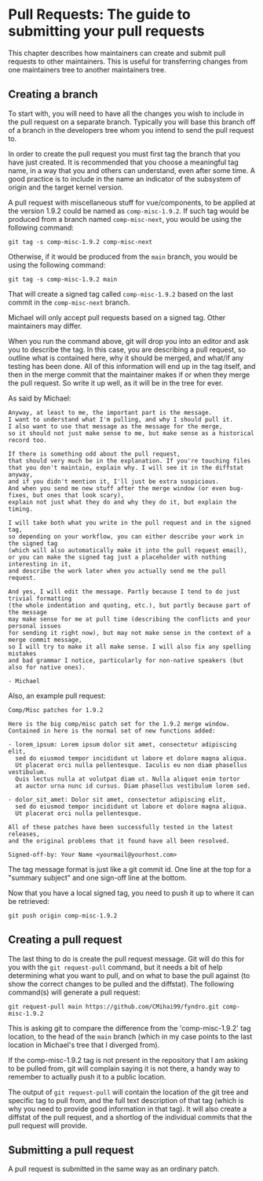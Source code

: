 <!-- SPDX-License-Identifier: MIT -->

# Pull Requests: The guide to submitting your pull requests

This chapter describes how maintainers can create and submit pull requests to other maintainers.
This is useful for transferring changes from one maintainers tree to another maintainers tree.

## Creating a branch

To start with, you will need to have all the changes you wish to include in the
pull request on a separate branch. Typically you will base this branch off of
a branch in the developers tree whom you intend to send the pull request to.

In order to create the pull request you must first tag the branch that you have
just created. It is recommended that you choose a meaningful tag name, in a way that
you and others can understand, even after some time. A good practice is to include
in the name an indicator of the subsystem of origin and the target kernel version.

A pull request with miscellaneous stuff for vue/components, to be applied at the version 1.9.2
could be named as `comp-misc-1.9.2`. If such tag would be produced from a branch
named `comp-misc-next`, you would be using the following command:

```console
git tag -s comp-misc-1.9.2 comp-misc-next
```

Otherwise, if it would be produced from the `main` branch, you would be using the following command:

```console
git tag -s comp-misc-1.9.2 main
```

That will create a signed tag called `comp-misc-1.9.2` based on the last commit in the `comp-misc-next` branch.

Michael will only accept pull requests based on a signed tag. Other maintainers may differ.

When you run the command above, git will drop you into an editor and ask you to describe the tag.
In this case, you are describing a pull request, so outline what is contained here,
why it should be merged, and what/if any testing has been done. All of this information will end up
in the tag itself, and then in the merge commit that the maintainer makes if or when
they merge the pull request. So write it up well, as it will be in the tree for ever.

As said by Michael:

```console
Anyway, at least to me, the important part is the message.
I want to understand what I'm pulling, and why I should pull it.
I also want to use that message as the message for the merge,
so it should not just make sense to me, but make sense as a historical record too.

If there is something odd about the pull request,
that should very much be in the explanation. If you're touching files
that you don't maintain, explain why. I will see it in the diffstat anyway,
and if you didn't mention it, I'll just be extra suspicious.
And when you send me new stuff after the merge window (or even bug-fixes, but ones that look scary),
explain not just what they do and why they do it, but explain the timing.

I will take both what you write in the pull request and in the signed tag,
so depending on your workflow, you can either describe your work in the signed tag
(which will also automatically make it into the pull request email),
or you can make the signed tag just a placeholder with nothing interesting in it,
and describe the work later when you actually send me the pull request.

And yes, I will edit the message. Partly because I tend to do just trivial formatting
(the whole indentation and quoting, etc.), but partly because part of the message
may make sense for me at pull time (describing the conflicts and your personal issues
for sending it right now), but may not make sense in the context of a merge commit message,
so I will try to make it all make sense. I will also fix any spelling mistakes
and bad grammar I notice, particularly for non-native speakers (but also for native ones).

- Michael
```

Also, an example pull request:

```console
Comp/Misc patches for 1.9.2

Here is the big comp/misc patch set for the 1.9.2 merge window.
Contained in here is the normal set of new functions added:

- lorem_ipsum: Lorem ipsum dolor sit amet, consectetur adipiscing elit,
  sed do eiusmod tempor incididunt ut labore et dolore magna aliqua.
  Ut placerat orci nulla pellentesque. Iaculis eu non diam phasellus vestibulum.
  Quis lectus nulla at volutpat diam ut. Nulla aliquet enim tortor
  at auctor urna nunc id cursus. Diam phasellus vestibulum lorem sed.

- dolor_sit_amet: Dolor sit amet, consectetur adipiscing elit,
  sed do eiusmod tempor incididunt ut labore et dolore magna aliqua.
  Ut placerat orci nulla pellentesque.

All of these patches have been successfully tested in the latest releases,
and the original problems that it found have all been resolved.

Signed-off-by: Your Name <yourmail@yourhost.com>
```

The tag message format is just like a git commit id. One line at the top
for a "summary subject" and one sign-off line at the bottom.

Now that you have a local signed tag, you need to push it up to where it can be retrieved:

```console
git push origin comp-misc-1.9.2
```

## Creating a pull request

The last thing to do is create the pull request message. Git will do this for you with
the `git request-pull` command, but it needs a bit of help determining what you want to pull,
and on what to base the pull against (to show the correct changes to be pulled and the diffstat).
The following command(s) will generate a pull request:

```console
git request-pull main https://github.com/CMihai99/fyndro.git comp-misc-1.9.2
```

This is asking git to compare the difference from the 'comp-misc-1.9.2' tag location, to the head
of the `main` branch (which in my case points to the last location in Michael's tree that I diverged from).

If the comp-misc-1.9.2 tag is not present in the repository that I am asking to be pulled from,
git will complain saying it is not there, a handy way to remember to actually push it to a public location.

The output of `git request-pull` will contain the location of the git tree
and specific tag to pull from, and the full text description of that tag
(which is why you need to provide good information in that tag).
It will also create a diffstat of the pull request, and a shortlog
of the individual commits that the pull request will provide.

## Submitting a pull request

A pull request is submitted in the same way as an ordinary patch.
